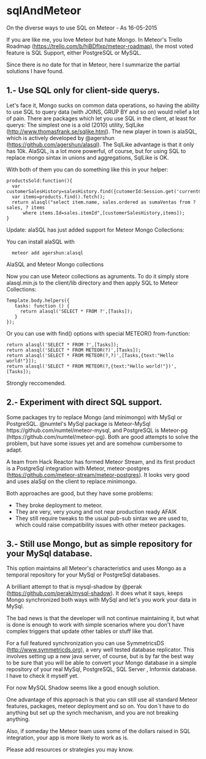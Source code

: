 # sqlAndMeteor
On the diverse ways to use SQL on Meteor - As 16-05-2015

If you are like me, you love Meteor but hate Mongo.
In Meteor's Trello Roadmap (https://trello.com/b/hjBDflxp/meteor-roadmap), the most voted feature is SQL Support, either PostgreSQL or MySQL.

Since there is no date for that in Meteor, here I summarize the partial solutions I have found.

<h2>1.- Use SQL only for  client-side querys. </h2>

  Let's face it, Mongo sucks on common data operations, so having the ability to use SQL to query data (with JOINS, GRUP BY and so on) would relief a lot of pain.
  There are packages which let you use SQL in the client, at least for querys:
  The simplest one is a old (2010) utility, SqlLike (http://www.thomasfrank.se/sqlike.html). 
  The new player in town is alaSQL, which is actively developed by @agershun (https://github.com/agershun/alasql).
  The SqlLike advantage is that it only has 10k. AlaSQL, is a lot more powerful, of course, but for using SQL to replace  mongo sintax in unions and aggregations, SqlLike is OK. 
  
  
  With both of them you can do something like this in your helper:
    
    productsSold:function(){
      var customerSalesHistory=salesHistory.find({cutomerId:Session.get('currentCustomer')}).fetch();
      var items=products.find().fetch();
      return alasql("select item.name, sales.ordered as sumaVentas from ? sales, ? items
          where items.Id=sales.itemId",[customerSalesHistory,items]);
    }
Update:  alaSQL has just added support for Meteor Mongo Collections:

You can install alaSQL with  
  
      meteor add agershun:alasql
  
AlaSQL and Meteor Mongo collections

Now you can use Meteor collections as agruments. To do it simply store alasql.min.js to the client/lib directory and then apply SQL to Meteor Collections:

    Template.body.helpers({
       tasks: function () {
         return alasql('SELECT * FROM ?',[Tasks]);
       }
    });
Or you can use with find() options with special METEOR() from-function:

    return alasql('SELECT * FROM ?',[Tasks]);
    return alasql('SELECT * FROM METEOR(?)',[Tasks]);
    return alasql('SELECT * FROM METEOR(?,?)',[Tasks,{text:"Hello world!"}]);
    return alasql('SELECT * FROM METEOR(?,{text:"Hello world!"})',[Tasks]);

Strongly reccomended.

<h2>2.- Experiment with direct SQL support.</h2>
Some packages try to replace Mongo (and minimongo) with MySql or PostgreSQL. 
@numtel's MySql package is  Meteor-MySql https://github.com/numtel/meteor-mysql, and PostgreSQL is Meteor-pg (https://github.com/numtel/meteor-pg). Both are good attempts to solve the problem, but have some issues yet and are somehow cumbersome to adapt. 

A team from Hack Reactor has formed Meteor Stream, and its first product is a PostgreSql integration with Meteor, meteor-postgres (https://github.com/meteor-stream/meteor-postgres).  It looks very good and uses alaSql on the client to replace minimongo.

Both approaches are good, but they have some problems:
- They broke deployment to meteor. 
- They are very, very young and not near production ready AFAIK
- They still require tweaks to the usual pub-sub sintax we are used to, which could raise compatibility issues with other meteor packages.

<h2>3.- Still use Mongo, but as simple repository for your MySql database.</h2>

This option maintains all Meteor's characteristics and uses Mongo as a temporal repository for your MySql or PostgreSql databases. 

A  brilliant attempt to that is mysql-shadow by @perak (https://github.com/perak/mysql-shadow). It does what it says, keeps Mongo synchronized both ways with MySql and let's you work your data in MySql.

The bad news is that the developer will not continue maintaining it, but what is done is enough to work with simple scenarios where you don't have complex triggers that update other tables or stuff like that.

For a full featured synchronization you can use SymmetricsDS (http://www.symmetricds.org), a very well tested database replicator. This involves setting up a new java server, of course, but is by far the best way to be sure that you will be able to convert your Mongo database in a simple repository of your real MySql, PostgreSQL, SQL Server , Informix database. I have to check it myself yet.

For now MySQL Shadow seems like a good enough solution.

One advantage of this approach is that you can still use all standard Meteor features, packages, meteor deployment and so on. You don´t have to do anything but set up the synch mechanism, and you are not breaking anything.

Also, if someday the Meteor team uses some of the dollars raised in SQL integration, your app is more likely to work as is.

Please add resources or strategies you may know.


